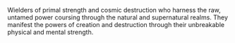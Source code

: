 Wielders of primal strength and cosmic destruction who harness the raw, untamed power coursing through the natural and supernatural realms. They manifest the powers of creation and destruction through their unbreakable physical and mental strength.